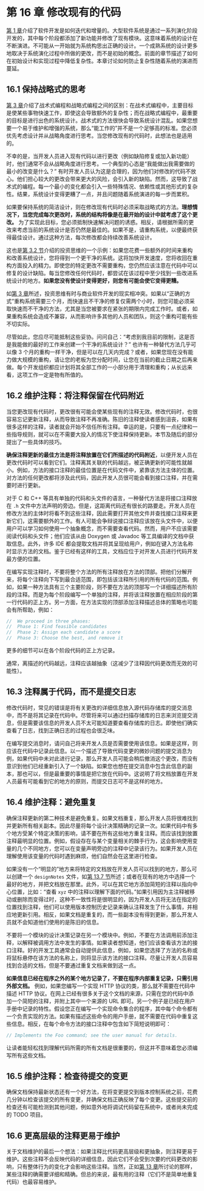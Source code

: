 # 第 16 章 修改现有的代码

[第 1 章](ch01.md)介绍了软件开发是如何迭代和增量的。大型软件系统是通过一系列演化阶段开发的，其中每个阶段都添加了新功能并修改了现有模块。这意味着系统的设计在不断演进。不可能从一开始就为系统构思出正确的设计。一个成熟系统的设计更多地取决于系统演化过程中所做的更改，而不是初始的概念。前面的章节描述了如何在初始设计和实现过程中降低复杂性。本章讨论如何防止复杂性随着系统的演进而蔓延。

## 16.1 保持战略式的思考

[第 3 章](ch03.md)介绍了战术式编程和战略式编程之间的区别：在战术式编程中，主要目标是使某些事物快速工作，即使这会导致额外的复杂性；而在战略式编程中，最重要的目标是进行出色的系统设计。战术式的方法很快会导致系统设计混乱。如果您想要一个易于维护和增强的系统，那么“能工作的”并不是一个足够高的标准。您必须优先考虑设计并从战略角度进行思考。当您修改现有的代码时，此想法也是适用的。

不幸的是，当开发人员进入现有代码以进行更改（例如缺陷修复或加入新功能）时，他们通常不会从战略角度进行思考。一个典型的心态是“我能做出我需要做的最小的改变是什么？” 有时开发人员认为这是合理的，因为他们对修改的代码不放心。他们担心较大的更改会带来更大的风险，会引入新的缺陷。然而，这导致了战术式的编程。每一个最小的变化都会引入一些特殊情况、依赖性或其他形式的复杂性。结果，系统设计变得更糟了一点，并且问题随着系统演进的每一步而累积。

如果要保持系统的简洁设计，则在修改现有代码时必须采取战略式的方法。**理想情况下，当您完成每次更改时，系统的结构将像是在最开始的设计中就考虑了这个更改。** 为了实现此目标，您必须抵制快速解决问题的诱惑。相反，请根据所需的更改来考虑当前的系统设计是否仍然是最佳的。如果不是，请重构系统，以便最终获得最佳设计。通过这种方法，每次修改都会持续改善系统设计。

这也是[第 3.2 节](ch03.md)介绍的投资思维的一个示例：如果您花费一些额外的时间来重构和改善系统设计，您将得到一个更干净的系统。这将加快开发速度，您将收回在重构方面投入的精力。即使您的特定更改不需要重构，您仍然应该注意在代码中可以修复的设计缺陷。每当您修改任何代码时，都尝试在该过程中至少找到一些改进系统设计的地方。**如果您没有使设计变得更好，则您有可能会使它变得更糟。**

如[第 3 章](ch03.md)所述，投资思维有时与商业软件开发的现实相冲突。如果以“正确的方式”重构系统需要三个月，而快速且不干净的修复仅需两个小时，则您可能必须采取快速而不干净的方法，尤其是当您被要求在紧张的期限内完成工作时。或者，如果重构系统会造成不兼容，从而影响许多其他的人员和团队，则这个重构可能有些不切实际。

尽管如此，您应尽可能抵制这些妥协。问问自己：“考虑到我目前的限制，这是否是我能做的最好的工作来创建一个干净的系统设计？” 也许有一种替代方法几乎可以像 3 个月的重构一样干净，但是可以在几天内完成？或者，如果您现在没有能力做大规模的重构，请让您的老板为您分配时间，让您在当前的截止日期之后再来做。每个开发组织都应计划将其全部工作的一小部分用于清理和重构；从长远来看，这项工作一定是物有所值的。

## 16.2 维护注释：将注释保留在代码附近

当您更改现有代码时，更改很有可能会使某些现有的注释无效。修改代码时，也很容易忘记更新注释，从而导致注释不再准确。陈旧的注释使读者感到沮丧，如果有很多这样的注释，读者就会开始不信任所有注释。幸运的是，只要有一点纪律和一些指导规则，就可以在不需要大投入的情况下使注释保持更新。本节及随后的部分提出了一些具体的技巧。

**确保注释更新的最佳方法是将注释放置在它们所描述的代码附近**，以便开发人员在更改代码时可以看到它们。注释离其关联的代码越远，被正确更新的可能性就越小。例如，方法的接口注释的最佳位置是在代码文件中，紧靠该方法主体的位置。对方法的任何更改都将涉及此代码，因此开发人员很可能会看到接口注释，并在需要时进行更新。

对于 C 和 C++ 等具有单独的代码和头文件的语言，一种替代方法是将接口注释放在 `.h` 文件中方法声明的旁边。但是，这距离代码还有很长的路要走。开发人员在修改方法的主体时将看不到这些注释，因此需要打开其他文件并查找接口注释来更新它们，这需要额外的工作。有人可能会争辩说接口注释应该放在头文件中，以便用户可以学习如何使用一个抽象概念，而不需要查看代码。然而，用户不应该需要阅读代码和头文件；他们应该从由 Doxygen 或 Javadoc 等工具编译的文档中获取信息。此外，许多 IDE 都会提取文档并将其呈现给用户，例如在键入方法名称时显示方法的文档。鉴于已经有这样的工具，文档应位于对开发人员进行代码开发最方便的位置。

在编写实现注释时，不要将整个方法的所有注释放在方法的顶部。把他们分解开来，将每个注释向下写到最合适范围，即包括该注释所引用的所有代码的范围。例如，如果一种方法具有三个主要阶段，则不要在方法的顶部写一个详细描述所有阶段的注释。而是为每个阶段编写一个单独的注释，并将该注释放置在相应阶段的第一行代码的正上方。另一方面，在方法实现的顶部添加注释描述总体的策略也可能会有所帮助，例如：

```java
//  We proceed in three phases:
//  Phase 1: Find feasible candidates
//  Phase 2: Assign each candidate a score
//  Phase 3: Choose the best, and remove it
```

更多的细节可以在各个阶段代码的正上方记录。

通常，离描述的代码越远，注释应该越抽象（这减少了注释因代码更改而无效的可能性）。

## 16.3 注释属于代码，而不是提交日志

修改代码时，常见的错误是将有关更改的详细信息放入源代码存储库的提交消息中，而不是将其记录在代码中。尽管将来可以通过扫描存储库的日志来浏览提交消息，但是需要该信息的开发人员不太可能知道要查看存储库的日志。即使他们确实查看了日志，找到正确日志的过程也会很乏味。

在编写提交消息时，请问自己将来开发人员是否需要使用该信息。如果是这样，则应该在代码中记录此信息。以一个描述了导致代码变更的微妙问题的提交消息为例，如果代码中未对此进行记录，那么开发人员可能会稍后撤消这个更改，而没有意识到他们已经重新引入了一个缺陷。如果您也想在提交消息中包含此信息的副本，那也可以，但是最重要的事情是把它放在代码中。这说明了将文档放置在开发人员最有可能看到它的地方的原则，而提交日志可不是这样的地方。

## 16.4 维护注释：避免重复

确保注释更新的第二种技术是避免重复。如果文档重复，那么开发人员将很难找到并更新所有相关副本。因此尽量将每个设计决策精确的记录一次。如果代码中有多个地方受某个特定决策的影响，请不要在所有这些地方重复注释。而应该找到放置注释最明显的位置。例如，假设存在与某个变量相关的棘手行为，这会影响使用变量的几个不同地方，您可以在变量声明旁边的注释中记录该行为。如果开发人员在理解使用该变量的代码时遇到麻烦，他们自然会在这里进行检查。

如果没有一个“明显的”地方来将特定的文档放在开发人员可以找到的地方，那么可以创建一个 `designNotes` 文件，如[第 13.7 节](ch13.md)所述；或者在现有的地方中选择一个最好的地方，并把文档放在那里。此外，可以在其它地方添加简短的注释以指向中心位置，比如：“查看 `xyz` 中的注释以理解下面的代码。”如果引用因为主注释被移动或删除而变得过时，这种不一致性将是很明显的，因为开发人员将无法在指定的位置找到注释，他们可以使用版本控制历史记录来确认注释发生了什么事情，并相应地更新引用。相反，如果文档是重复的，而一些副本没有得到更新，那么开发人员就不会知道他们使用的是陈旧的信息。

不要将一个模块的设计决策记录在另一个模块中。例如，不要在方法调用前添加注释，以解释被调用方法中发生的事情。如果读者想知道，他们应该查看该方法的接口注释。好的开发工具通常会自动提供此信息，例如，如果您选择了方法的名称或将鼠标悬停在该方法的名称上，则将显示该方法的接口注释。尽量让开发人员容易找到合适的文档，但是不要通过重复文档来做到这一点。

**如果信息已经在程序之外的某个地方记录了，不要在程序内部重复记录，只需引用外部文档。** 例如，如果您编写一个实现 HTTP 协议的类，那么就不需要在代码中描述 HTTP 协议。在网上已经有很多关于这个文档的来源，只需在您的代码中添加一个简短的注释，并附上其中一个来源的 URL 即可。另一个例子是已经在用户手册中记录的特性。假设您正在编写一个实现命令集合的程序，其中每个命令都有一个负责实现的方法。如果有描述这些命令的用户手册，就不需要在代码中重复这些信息。相反，在每个命令方法的接口注释中包含如下简短说明即可：

```java
// Implements the Foo command; see the user manual for details.
```

让读者能轻松找到理解代码所需的所有文档是很重要的，但这并不意味着您必须编写所有这些文档。

## 16.5 维护注释：检查待提交的变更

确保文档保持最新状态还有一个好方法，在将变更提交到版本控制系统之前，花费几分钟以检查该提交的所有变更，并确保文档正确反映了每个变更。这些提交前的检查还有可能检测到其他问题，例如意外地将调试代码留在系统中，或者尚未完成的 TODO 项目。

## 16.6 更高层级的注释更易于维护

关于文档维护的最后一个想法：如果注释比代码更高层级和更抽象，则注释更易于维护。这些注释不会反映代码的详细信息，因此它们不会受到次要的代码更改的影响，只有整体行为的变化才会影响这些注释。当然，正如[第 13 章](ch13.md)所讨论的那样，某些注释的确需要详细和精确。但总的来说，最有用的注释（它们不是简单地重复代码）也最容易维护。
